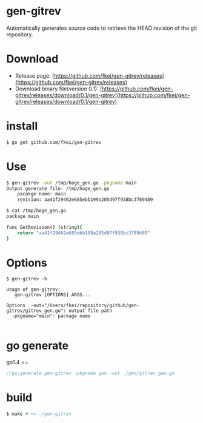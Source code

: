 gen-gitrev
==========

Automatically generates source code to retrieve the HEAD revision of the git repository.

# Download

- Release page: [https://github.com/fkei/gen-gitrev/releases](https://github.com/fkei/gen-gitrev/releases)
- Download binary file(version 0.1): [https://github.com/fkei/gen-gitrev/releases/download/0.1/gen-gitrev](https://github.com/fkei/gen-gitrev/releases/download/0.1/gen-gitrev)

# install

```sh
$ go get github.com/fkei/gen-gitrev
```

# Use

```sh
$ gen-gitrev -out /tmp/hoge_gen.go -pkgname main
Output generate file: /tmp/hoge_gen.go
	pacakge name: main
	revision: aa41f29462e685ebb199a205d97f938bc3789489

$ cat /tmp/hoge_gen.go
package main

func GetRevision() (string){
	return "aa41f29462e685ebb199a205d97f938bc3789489"
}
```

# Options

```
$ gen-gitrev -h

Usage of gen-gitrev:
   gen-gitrev [OPTIONS] ARGS...

Options  -out="/Users/fkei/repository/github/gen-gitrev/gitrev_gen.go": output file path
  -pkgname="main": package name
  
```

# go generate

go1.4 <=

```go
//go:generate gen-gitrev -pkgname gen -out ./gen/gitrev_gen.go
```

# build

```sh
$ make # => ./gen-gitrev
```
